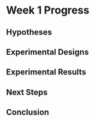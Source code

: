 # Week 1 Progress

## Hypotheses

## Experimental Designs

## Experimental Results

## Next Steps

## Conclusion
